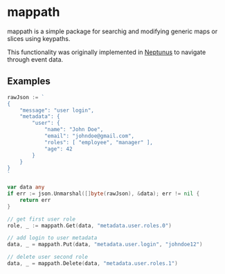 # mappath

mappath is a simple package for searchig and modifying generic maps or slices using keypaths.

This functionality was originally implemented in [Neptunus](https://github.com/gekatateam/neptunus) to navigate through event data.

## Examples
```go
rawJson := `
{
    "message": "user login",
    "metadata": {
        "user": {
            "name": "John Doe",
            "email": "johndoe@gmail.com",
            "roles": [ "employee", "manager" ],
            "age": 42
        }
    }
}
`

var data any
if err := json.Unmarshal([]byte(rawJson), &data); err != nil {
    return err
}

// get first user role
role, _ := mappath.Get(data, "metadata.user.roles.0")

// add login to user metadata
data, _ = mappath.Put(data, "metadata.user.login", "johndoe12")

// delete user second role
data, _ = mappath.Delete(data, "metadata.user.roles.1")
```